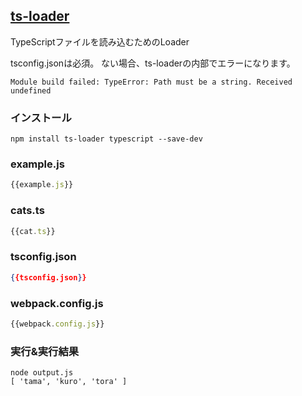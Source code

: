 ## [ts-loader](https://github.com/TypeStrong/ts-loader)
TypeScriptファイルを読み込むためのLoader

tsconfig.jsonは必須。
ない場合、ts-loaderの内部でエラーになります。

```console
Module build failed: TypeError: Path must be a string. Received undefined
```

### インストール

```console
npm install ts-loader typescript --save-dev 
```

### example.js

```javascript:example.js
{{example.js}}
```

### cats.ts

```TypeScript:cat.ts
{{cat.ts}}
```

### tsconfig.json

```json:tsconfig.json
{{tsconfig.json}}
```

### webpack.config.js

```javascript:webpack.config.js
{{webpack.config.js}}
```

### 実行&実行結果

```console 
node output.js
[ 'tama', 'kuro', 'tora' ]
```
